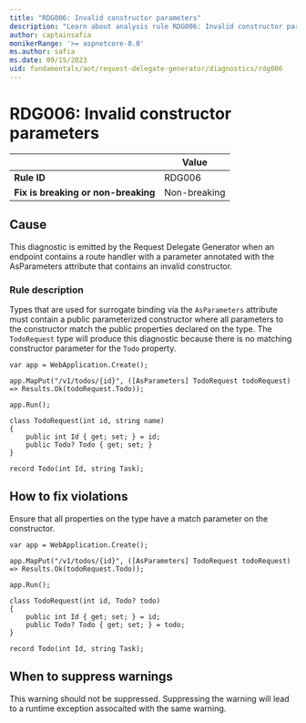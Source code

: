 ```yaml
---
title: "RDG006: Invalid constructor parameters"
description: "Learn about analysis rule RDG006: Invalid constructor parameters"
author: captainsafia
monikerRange: '>= aspnetcore-8.0'
ms.author: safia
ms.date: 09/15/2023
uid: fundamentals/aot/request-delegate-generator/diagnostics/rdg006
---
```

# RDG006: Invalid constructor parameters

| | Value |
|-|-|
| **Rule ID** |RDG006|
| **Fix is breaking or non-breaking** |Non-breaking|

## Cause

This diagnostic is emitted by the Request Delegate Generator when an endpoint contains a route handler with a parameter annotated with the AsParameters attribute that contains an invalid constructor.

### Rule description

Types that are used for surrogate binding via the `AsParameters` attribute must contain a public parameterized constructor where all parameters to the constructor match the public properties declared on the type. The `TodoRequest` type will produce this diagnostic because there is no matching constructor parameter for the `Todo` property.

```razor
var app = WebApplication.Create();

app.MapPut("/v1/todos/{id}", ([AsParameters] TodoRequest todoRequest) => Results.Ok(todoRequest.Todo));

app.Run();

class TodoRequest(int id, string name)
{
    public int Id { get; set; } = id;
    public Todo? Todo { get; set; }
}

record Todo(int Id, string Task);
```

## How to fix violations

Ensure that all properties on the type have a match parameter on the constructor.
```razor
var app = WebApplication.Create();

app.MapPut("/v1/todos/{id}", ([AsParameters] TodoRequest todoRequest) => Results.Ok(todoRequest.Todo));

app.Run();

class TodoRequest(int id, Todo? todo)
{
    public int Id { get; set; } = id;
    public Todo? Todo { get; set; } = todo;
}

record Todo(int Id, string Task);
```

## When to suppress warnings

This warning should not be suppressed. Suppressing the warning will lead to a runtime exception assocaited with the same warning.
